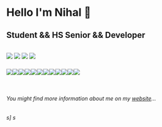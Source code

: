 
<h1>Hello I'm Nihal 👋</h1>
<h2>Student && HS Senior && Developer</h2>
<br>
<a href="https://www.instagram.com/nihxlnooney_/"><img src="https://img.icons8.com/ios/50/000000/instagram-new--v1.png"/></a>
        <a href = "mailto:nooney.nihal@Gmail.com"> <img src="https://img.icons8.com/ios-filled/50/000000/gmail-new.png"/></a>
      <a href="https://www.linkedin.com/in/nihalraj-nooney-56a1b01ba/"><img src="https://img.icons8.com/ios-filled/50/000000/linkedin.png"/></a>
       <a href="https://nihalrajnooney.xyz/"><img src="https://img.icons8.com/dotty/52/000000/portfolio.png"/></a>

<h3><img src="https://img.icons8.com/color/48/000000/c-plus-plus-logo.png"/><img src="https://img.icons8.com/ios/50/000000/java-coffee-cup-logo--v1.png"/><img src="https://img.icons8.com/color/48/000000/html-5--v1.png"/><img src="https://img.icons8.com/color-glass/48/000000/css.png"/><img src="https://img.icons8.com/fluent/48/000000/android.png"/><img src="https://img.icons8.com/color/48/000000/javascript--v1.png"/><img src="https://img.icons8.com/color/48/000000/firebase.png"/><img src="https://img.icons8.com/color/48/000000/mongodb.png"/><img src="https://img.icons8.com/color/48/000000/swift.png"/><img src="https://img.icons8.com/ios-glyphs/48/000000/react.png"/><img src="https://img.icons8.com/color/48/000000/python--v1.png"/><img src="https://img.icons8.com/color/48/000000/kotlin.png"/></h3>
<p>
  <br>
<h6>You might find more information about me on my <a href = "https://nihalrajnooney.xyz/" >website</a>...<h6>

  
s]
s
